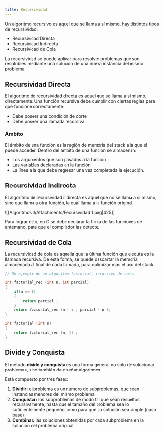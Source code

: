 ```yaml
---
title: Recursividad
---
```


Un algoritmo recursivo es aquel que se llama a sí mismo, hay distintos tipos de recursividad:

- Recursividad Directa
- Recursividad Indirecta
- Recursividad de Cola

La recursividad se puede aplicar para resolver problemas que son resolubles mediante una solución de una nueva instancia del mismo problema

## Recursividad Directa

El algoritmo de recursividad directa es aquel que se llama a sí mismo, directamente. Una función recursiva debe cumplir con ciertas reglas para que funcione correctamente:

- Debe poseer una condición de corte
- Debe poseer una llamada recursiva

### Ámbito

El ámbito de una función es la región de memoria del stack a la que él puede acceder. Dentro del ámbito de una función se almacenan:

- Los argumentos que son pasados a la función
- Las variables declaradas en la función
- La línea a la que debe regresar una vez completada la ejecución.

## Recursividad Indirecta

El algoritmo de recursividad indirecta es aquel que no se llama a sí mismo, sino que llama a otra función, la cual llama a la función original.

![[Algoritmos II/Attachments/Recursividad 1.png|425]]

Para lograr esto, en C se debe declarar la firma de las funciones de antemano, para que el compilador las detecte.

## Recursividad de Cola

La recursividad de cola es aquella que la última función que ejecuta es la llamada recursiva. De esta forma, se puede descartar la memoria almacenada al final de cada llamada, para optimizar más el uso del stack.

```c
// Un ejemplo de un alguritmo factorial, recursivo de cola.

int factorial_rec (int n, int parcial)
{
	if(n == 0)
	{
		return parcial ;
	}
	return factorial_rec (n - 1 , parcial * n );
}

int factorial (int n)
{
	return factorial_rec (n, 1) ;
}
```

## Divide y Conquista

El método **divide y conquista** es una forma general no solo de solucionar problemas, sino también de diseñar algoritmos.

Está compuesto por tres fases:

1. **Dividir:** el problema es un número de subproblemas, que sean instancias menores del mismo problema
2. **Conquistar:** los subproblemas de modo tal que sean resueltos recursivamente, hasta que el tamaño del problema sea lo suficientemente pequeño como para que su solución sea simple (caso base)
3. **Combinar:** las soluciones obtenidas por cada subproblema en la solución del problema original

